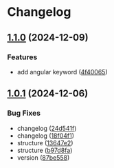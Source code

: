# Changelog

## [1.1.0](https://github.com/kyubisation/release-please-test/compare/v1.0.1...v1.1.0) (2024-12-09)


### Features

* add angular keyword ([4f40065](https://github.com/kyubisation/release-please-test/commit/4f400652d38727a6bfa76f648562fe3e4a8a2206))

## [1.0.1](https://github.com/kyubisation/release-please-test/compare/v1.0.0...v1.0.1) (2024-12-06)


### Bug Fixes

* changelog ([24d541f](https://github.com/kyubisation/release-please-test/commit/24d541ff4ff95304f47051e5c38c0dfc65ed2490))
* changelog ([18f04f1](https://github.com/kyubisation/release-please-test/commit/18f04f1d8388838228479f9b0ea517b79eb2b1ce))
* structure ([13647e2](https://github.com/kyubisation/release-please-test/commit/13647e2bc573b1155107bbc96e7321d16ed9862e))
* structure ([b97d8fa](https://github.com/kyubisation/release-please-test/commit/b97d8fa502c08dfaadfe02dba6a6b0db92eb8761))
* version ([87be558](https://github.com/kyubisation/release-please-test/commit/87be558676a52bdd82ef2b0380e60e84855da138))
